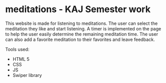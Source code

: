 # meditations - KAJ Semester work

This website is made for listening to meditations. The user can select the meditation they like and start listening. A timer is implemented on the page to help the user easily determine the remaining meditation time.
The user can also add a favorite meditation to their favorites and leave feedback.

Tools used:
- HTML 5
- CSS
- JS
- Swiper library
